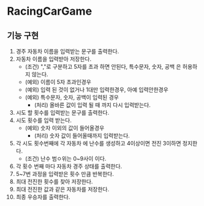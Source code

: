 RacingCarGame
======
기능 구현
------
1. 경주 자동차 이름을 입력받는 문구를 출력한다.
2. 자동차 이름을 입력받아 저장한다.
    - (조건) ","로 구분하고 5자를 초과 하면 안된다, 특수문자, 숫자, 공백 은 허용하지 않는다.
    - (예외) 이름이 5자 초과인경우
    - (예외) 입력 된 것이 없거나 1대만 입력한경우, 아예 입력안한경우
   - (예외) 특수문자, 숫자, 공백이 입력된 경우
        - (처리) 올바른 값이 입력 될 때 까지 다시 입력받는다.
3. 시도 할 횟수를 입력받는 문구를 출력한다.
4. 시도 횟수를 입력 받는다.
    - (예외) 숫자 이외의 값이 들어올경우
        - (처리) 숫자 값이 들어올때까지 입력받는다.
5. 각 시도 횟수번째에 각 자동차 에 난수를 생성하고 4이상이면 전진 3이하면 정지한다.
    - (조건) 난수 범ㅇ위는 0~9사이 이다.
6. 각 횟수 번째 마다 자동차 경주 상태를 출력한다.
7. 5~7번 과정을 입력받은 횟수 만큼 반복한다.
8. 최대 전진한 횟수를 찾아 저장한다.
9. 최대 전진한 값과 같은 자동차를 저장한다.
10. 최종 우승자를 출력한다.